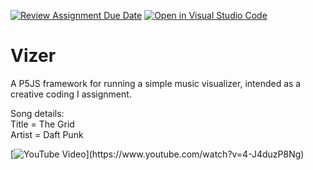 [![Review Assignment Due Date](https://classroom.github.com/assets/deadline-readme-button-24ddc0f5d75046c5622901739e7c5dd533143b0c8e959d652212380cedb1ea36.svg)](https://classroom.github.com/a/g9svmU3i)
[![Open in Visual Studio Code](https://classroom.github.com/assets/open-in-vscode-718a45dd9cf7e7f842a935f5ebbe5719a5e09af4491e668f4dbf3b35d5cca122.svg)](https://classroom.github.com/online_ide?assignment_repo_id=11933830&assignment_repo_type=AssignmentRepo)
# Vizer

A P5JS framework for running a simple music visualizer, intended as a creative coding I assignment.

Song details:  
Title = The Grid  
Artist = Daft Punk  


[![YouTube Video]([https://img.youtube.com/vi/4-J4duzP8Ng/0.jpg](https://encrypted-tbn0.gstatic.com/images?q=tbn:ANd9GcQTiokGACAFpiX6jhKK5qlqp-O2z-hPmibzN4ebT5fVP_HH4oa5FtCn2FuiCgGUpvwcjK4&usqp=CAU)https://encrypted-tbn0.gstatic.com/images?q=tbn:ANd9GcQTiokGACAFpiX6jhKK5qlqp-O2z-hPmibzN4ebT5fVP_HH4oa5FtCn2FuiCgGUpvwcjK4&usqp=CAU)](https://www.youtube.com/watch?v=4-J4duzP8Ng)

